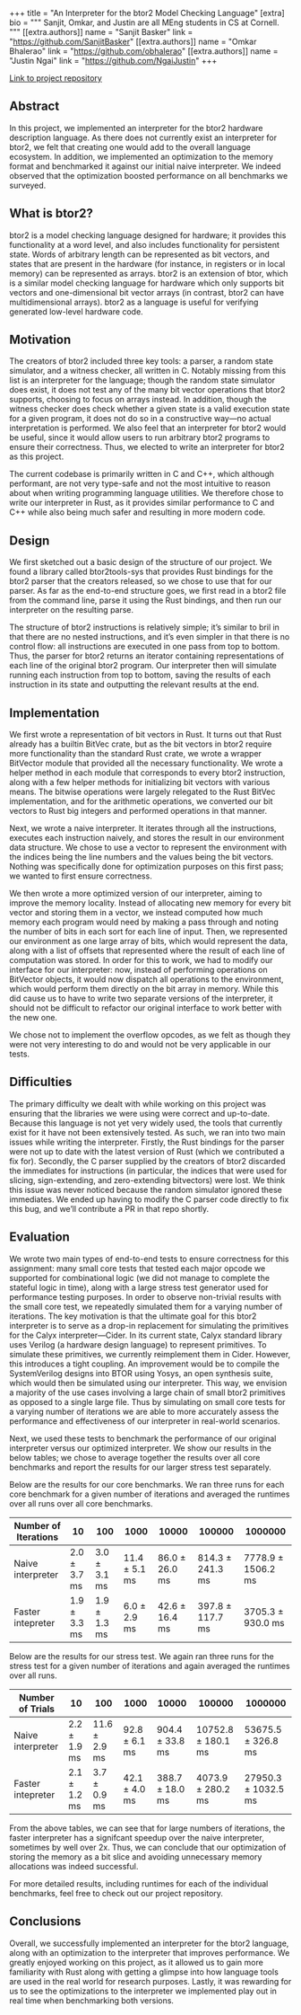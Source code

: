 +++
title = "An Interpreter for the btor2 Model Checking Language"
[extra]
bio = """
  Sanjit, Omkar, and Justin are all MEng students in CS at Cornell.
"""
[[extra.authors]]
name = "Sanjit Basker"
link = "https://github.com/SanjitBasker"
[[extra.authors]]
name = "Omkar Bhalerao"
link = "https://github.com/obhalerao" 
[[extra.authors]]
name = "Justin Ngai"
link = "https://github.com/NgaiJustin"
+++

[Link to project repository](https://github.com/NgaiJustin/btor2i)

## Abstract
In this project, we implemented an interpreter for the btor2 hardware description language. As there does not currently exist an interpreter for btor2, we felt that creating one would add to the overall language ecosystem. In addition, we implemented an optimization to the memory format and benchmarked it against our initial naive interpreter. We indeed observed that the optimization boosted performance on all benchmarks we surveyed.

## What is btor2?
btor2 is a model checking language designed for hardware; it provides this functionality at a word level, and also includes functionality for persistent state. Words of arbitrary length can be represented as bit vectors, and states that are present in the hardware (for instance, in registers or in local memory) can be represented as arrays. btor2 is an extension of btor, which is a similar model checking language for hardware which only supports bit vectors and one-dimensional bit vector arrays (in contrast, btor2 can have multidimensional arrays). btor2 as a language is useful for verifying generated low-level hardware code.

## Motivation

The creators of btor2 included three key tools: a parser, a random state simulator, and a witness checker, all written in C. Notably missing from this list is an interpreter for the language; though the random state simulator does exist, it does not test any of the many bit vector operations that btor2 supports, choosing to focus on arrays instead. In addition, though the witness checker does check whether a given state is a valid execution state for a given program, it does not do so in a constructive way—no actual interpretation is performed. We also feel that an interpreter for btor2 would be useful, since it would allow users to run arbitrary btor2 programs to ensure their correctness. Thus, we elected to write an interpreter for btor2 as this project.

The current codebase is primarily written in C and C++, which although performant, are not very type-safe and not the most intuitive to reason about when writing programming language utilities. We therefore chose to write our interpreter in Rust, as it provides similar performance to C and C++ while also being much safer and resulting in more modern code.

## Design

We first sketched out a basic design of the structure of our project. We found a library called btor2tools-sys that provides Rust bindings for the btor2 parser that the creators released, so we chose to use that for our parser. As far as the end-to-end structure goes, we first read in a btor2 file from the command line, parse it using the Rust bindings, and then run our interpreter on the resulting parse. 

The structure of btor2 instructions is relatively simple; it’s similar to bril in that there are no nested instructions, and it’s even simpler in that there is no control flow: all instructions are executed in one pass from top to bottom. Thus, the parser for btor2 returns an iterator containing representations of each line of the original btor2 program. Our interpreter then will simulate running each instruction from top to bottom, saving the results of each instruction in its state and outputting the relevant results at the end.

## Implementation

We first wrote a representation of bit vectors in Rust. It turns out that Rust already has a builtin BitVec crate, but as the bit vectors in btor2 require more functionality than the standard Rust crate, we wrote a wrapper BitVector module that provided all the necessary functionality. We wrote a helper method in each module that corresponds to every btor2 instruction, along with a few helper methods for initializing bit vectors with various means. The bitwise operations were largely relegated to the Rust BitVec implementation, and for the arithmetic operations, we converted our bit vectors to Rust big integers and performed operations in that manner.

Next, we wrote a naive interpreter. It iterates through all the instructions, executes each instruction naively, and stores the result in our environment data structure. We chose to use a vector to represent the environment with the indices being the line numbers and the values being the bit vectors. Nothing was specifically done for optimization purposes on this first pass; we wanted to first ensure correctness.

We then wrote a more optimized version of our interpreter, aiming to improve the memory locality. Instead of allocating new memory for every bit vector and storing them in a vector, we instead computed how much memory each program would need by making a pass through and noting the number of bits in each sort for each line of input. Then, we represented our environment as one large array of bits, which would represent the data, along with a list of offsets that represented where the result of each line of computation was stored. In order for this to work, we had to modify our interface for our interpreter: now, instead of performing operations on BitVector objects, it would now dispatch all operations to the environment, which would perform them directly on the bit array in memory. While this did cause us to have to write two separate versions of the interpreter, it should not be difficult to refactor our original interface to work better with the new one.

We chose not to implement the overflow opcodes, as we felt as though they were not very interesting to do and would not be very applicable in our tests.

## Difficulties

The primary difficulty we dealt with while working on this project was ensuring that the libraries we were using were correct and up-to-date. Because this language is not yet very widely used, the tools that currently exist for it have not been extensively tested. As such, we ran into two main issues while writing the interpreter. Firstly, the Rust bindings for the parser were not up to date with the latest version of Rust (which we contributed a fix for). Secondly, the C parser supplied by the creators of btor2 discarded the immediates for instructions (in particular, the indices that were used for slicing, sign-extending, and zero-extending bitvectors) were lost. We think this issue was never noticed because the random simulator ignored these immediates. We ended up having to modify the C parser code directly to fix this bug, and we’ll contribute a PR in that repo shortly.

## Evaluation

We wrote two main types of end-to-end tests to ensure correctness for this assignment: many small core tests that tested each major opcode we supported for combinational logic (we did not manage to complete the stateful logic in time), along with a large stress test generator used for performance testing purposes. In order to observe non-trivial results with the small core test, we repeatedly simulated them for a varying number of iterations. The key motivation is that the ultimate goal for this btor2 interpreter is to serve as a drop-in replacement for simulating the primitives for the Calyx interpreter—Cider. In its current state, Calyx standard library uses Verilog (a hardware design language) to represent primitives. To simulate these primitives, we currently reimplement them in Cider. However, this introduces a tight coupling. An improvement would be to compile the SystemVerilog designs into BTOR using Yosys, an open synthesis suite, which would then be simulated using our interpreter. This way, we envision a majority of the use cases involving a large chain of small btor2 primitives as opposed to a single large file. Thus by simulating on small core tests for a varying number of iterations we are able to more accurately assess the performance and effectiveness of our interpreter in real-world scenarios. 

Next, we used these tests to benchmark the performance of our original interpreter versus our optimized interpreter. We show our results in the below tables; we chose to average together the results over all core benchmarks and report the results for our larger stress test separately.

Below are the results for our core benchmarks. We ran three runs for each core benchmark for a given number of iterations and averaged the runtimes over all runs over all core benchmarks.

| Number of Iterations  | 10             | 100            | 1000            | 10000            | 100000             | 1000000              |
|-------------------|----------------|----------------|-----------------|------------------|--------------------|----------------------|
| Naive interpreter | 2.0 ± 3.7 ms | 3.0 ± 3.1 ms | 11.4 ± 5.1 ms | 86.0 ± 26.0 ms | 814.3 ± 241.3 ms | 7778.9 ± 1506.2 ms |
| Faster intepreter | 1.9 ± 3.3 ms | 1.9 ± 1.3 ms | 6.0 ± 2.9 ms  | 42.6 ± 16.4 ms | 397.8 ± 117.7 ms | 3705.3 ± 930.0 ms  |

Below are the results for our stress test. We again ran three runs for the stress test for a given number of iterations and again averaged the runtimes over all runs.

| Number of Trials  | 10           | 100           | 1000          | 10000           | 100000             | 1000000             |
|-------------------|--------------|---------------|---------------|-----------------|--------------------|---------------------|
| Naive interpreter | 2.2 ± 1.9 ms | 11.6 ± 2.9 ms | 92.8 ± 6.1 ms | 904.4 ± 33.8 ms | 10752.8 ± 180.1 ms | 53675.5 ± 326.8 ms  |
| Faster intepreter | 2.1 ± 1.2 ms | 3.7 ± 0.9 ms  | 42.1 ± 4.0 ms | 388.7 ± 18.0 ms | 4073.9 ± 280.2 ms  | 27950.3 ± 1032.5 ms |

From the above tables, we can see that for large numbers of iterations, the faster interpreter has a signifcant speedup over the naive interpreter, sometimes by well over 2x. Thus, we can conclude that our optimization of storing the memory as a bit slice and avoiding unnecessary memory allocations was indeed successful.

For more detailed results, including runtimes for each of the individual benchmarks, feel free to check out our project repository.

## Conclusions

Overall, we successfully implemented an interpreter for the btor2 language, along with an optimization to the interpreter that improves performance. We greatly enjoyed working on this project, as it allowed us to gain more familiarity with Rust along with getting a glimpse into how language tools are used in the real world for research purposes. Lastly, it was rewarding for us to see the optimizations to the interpreter we implemented play out in real time when benchmarking both versions.

